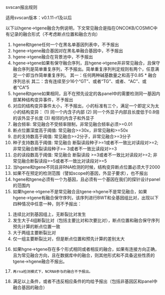 svscan报出规则

适用svscan版本：v0.1.11-r1及以后

以下以hgene->tgene融合为例说明，下文常见融合是指在ONCOKB/COSMIC中有记录的融合形式（不考虑断点位置和融合方向）

1.	hgene和tgene任何一个在黑名单基因列表中，不予报出
2.	hgene->tgene融合基因对在黑名单融合基因中，不予报出
3.	hgene->tgene融合在背景池中，不予报出
4.	hgene->tgene如果有保守融合序列，且hgene->tgene并非常见融合，且保守融合序列是简单重复序列，不予报出。简单重复序列判定规则有两个，任意满足一个即当作简单重复序列。
 其一：任何两种碱基数量之和高于0.85 * 融合序列总长
 其二：含有连续至少16个“GT”、或者“TG”、或者、“AC”、或者“CA”5
5.	hgene和tgene如果相同，且不在预先设定的各panel中的需要检测同一基因内部某种结构变异事件，不予报出
6.	对应的结构变异事件太小，不予报出，小的标准有三个，满足一个即定义为太小的结构变异：
(1)	同一个内含子内部
(2)	同一个外显子内部且长度低于0.8倍的该外显子长度
(3)	相邻的内含子和外显子
7.	融合频率: 常见融合不受频率限制，非常见融合频率必须>=0.01
8.	断点位置深度高于阈值: 常见融合>=30x，非常见融和>=50x
9.	总的支持数高于阈值: 常见融合>=2分子，非常见融合>=3分子
10.	种子支持数高于阈值: 常见融合 断裂读段种子>=1或者不一致比对读段对>=2; 非常见融合断裂读段种子>= 3或者不一致比读段对>=3
11.	总的读段数高于阈值: 常见融合 断裂读段 >=3或者不一致比对读段对>=2; 非常见融合断裂读段>=5或者不一致比对读段对>=5
12.	当hgene和tgene不同且非RNA检测的时候，结构变异断点位置必须大于2000
13.	如果不在预定的检测范围（譬如scope的基因，外显子要求），也不报出
14.	hgene和tgene必须有一个为基因，且必须有一个基因在我们的探针设计panel的范围内
15.	 如果hgene->tgene不是常见融合且tgene->hgene不是常见融合，如果hgene->tgene有融合保守序列，该序列进行BWT和全基因组比对，出现以下四种情况中任意一种，则不予报出：
1)	连续比对到基因组上，无断裂比对发生
2)	发生大于4组断裂比对（包括主要比对和次要比对），断点位置和融合保守序列预先计算的断点位置一致
3)	大于两组主要断裂比对
4)	仅一组主要断裂比对，但是断点位置和预先计算的差别太大
16.	如果hgne->tgene存在多个形式相同或者相反的融合，如果有连接方向正确，且为常见融合方向，且在数据库中的融合，则其他形式和不具备这些性质的tgene->hgene融合不报出。
17.     再rna检测模式下，NCRNA参与的融合不予报出。
18.	满足以上条件，或者不违反相应条件的均给予报出（包括非基因区和panel中融合基因的融合）
